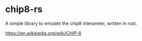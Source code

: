 # chip8-rs
A simple library to emulate the chip8 interpreter, written in rust.
 
https://en.wikipedia.org/wiki/CHIP-8
